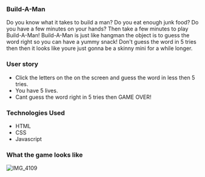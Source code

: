 ### Build-A-Man
Do you know what it takes to build a man? Do you eat enough junk food? Do you have a few minutes on your hands? Then take a few minutes to play Build-A-Man! Build-A-Man is just like hangman the object is to guess the word right so you can have a yummy snack! Don't guess the word in 5 tries then then it looks like youre just gonna be a skinny mini for a while longer. 
### User story
* Click the letters on the on the screen and guess the word in less then 5 tries. 
* You have 5 lives. 
* Cant guess the word right in 5 tries then GAME OVER!
### Technologies Used 
* HTML 
* CSS
* Javascript
### What the game looks like

![IMG_4109](https://user-images.githubusercontent.com/104103694/169827515-0bd0af39-a22c-4677-abf9-99ed9e9b282f.jpeg)
